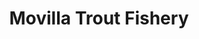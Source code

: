 ---
title: "Movilla Trout Fishery"
address: "Movilla Trout Fishery, 155c Movilla Road, Newtownards, Co. Down, BT23 8RL"
tel: "+44 (0)28 9181 3334"
county: "Down"
category: "Coarse Angling"
type: "Content"
lat: "54.594329833984375"
lng: "-5.70030403137207"
---